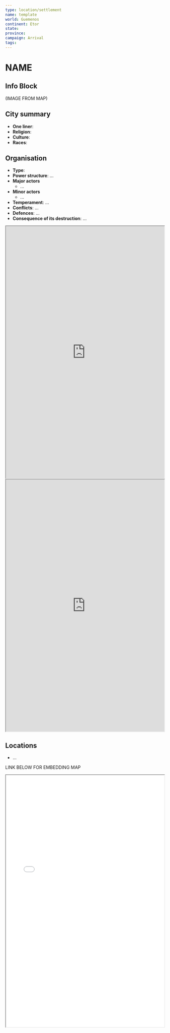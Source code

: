 ```yaml
---
type: location/settlement
name: template
world: Guemenos
continent: Etor
state: 
province:
campaign: Arrival
tags: 
---
```


# NAME

## Info Block

(IMAGE FROM MAP)

## City summary

- **One liner**:
- **Religion**: 
- **Culture**: 
- **Races**: 

## Organisation

- **Type**: 
- **Power structure**: ...
- **Major actors**
	- ...
- **Minor actors**
	- ...
- **Temperament**: ...
- **Conflicts**: ...
- **Defences**: ...
- **Consequence of its destruction**: ...

<iframe src="https://perchance.org/hiq856wnoc" width="100%" height=800>
</iframe>

<iframe src="https://donjon.bin.sh/5e/random/#type=npc;npc-order=common" width="100%" height=800>
</iframe>

## Locations

- ...

LINK BELOW FOR EMBEDDING MAP
<iframe src="PASTE LINK TO CITY MAP HERE" width="100%" height=800>
</iframe>
